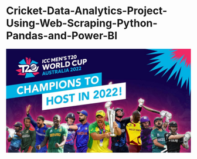 # Cricket-Data-Analytics-Project-Using-Web-Scraping-Python-Pandas-and-Power-BI
![Logo](cricket.jpeg)

